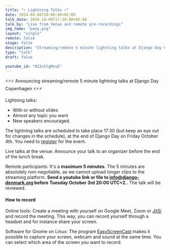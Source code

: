 ```yaml
---
title: "⚡ Lightning Talks ⚡"
date: 2024-04-08T20:00:00+02:00
talk_date: 2024-10-04T17:30:00+02:00
talk_by: "Live from Venue and remote pre-recordings"
img_name: "pony.png"
layout: "single"
remote: false
stage: false
description: "Streaming/remote 5 minute lightning talks at Django Day Copenhagen"
type: "talk"
draft: false

youtube_id: "0Z2chlgMsuE"
---
```


⚡⚡⚡ Announcing streaming/remote 5 minute lightning talks at Django Day Copenhagen ⚡⚡⚡

Lightning talks:

* With or without slides
* Almost any topic you want
* New speakers encouraged.

The lightning talks are scheduled to take place 17:30 (but keep an eye out for changes in the schedule), at the end of Django Day on Friday October 4th. You need to [register](/tickets/) for the event.

Live talks at the venue: Announce your talk to an organizer before the end of the lunch break.

Remote participants: It's a **maximum 5 minutes**. The 5 minutes are absolutely non-negotiable, as we cannot upload longer clips to the streaming platform. **Send a youtube link or file to info@django-denmark.org before Tuesday October 3rd 20:00 UTC+2.**. The talk will be reviewed.

#### How to record

Online tools: Create a meeting with yourself on Google Meet, Zoom or [JitSi](https://meet.jit.si/) and record the meeting. This way, you can record yourself through a headset and for instance share your screen.

Software for Gnome on Linux: The program [EasyScreenCast](https://github.com/EasyScreenCast/EasyScreenCast) makes it possible to capture your screen, webcam and sound at the same time. You can select which area of the screen you want to record.
